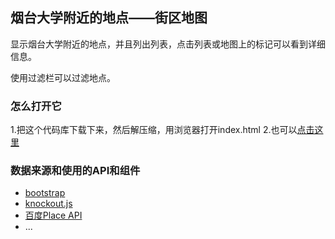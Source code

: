 ## 烟台大学附近的地点——街区地图

显示烟台大学附近的地点，并且列出列表，点击列表或地图上的标记可以看到详细信息。

使用过滤栏可以过滤地点。

### 怎么打开它

1.把这个代码库下载下来，然后解压缩，用浏览器打开index.html
2.也可以[点击这里](https://github.com/liuyuan512/ud-neighborhood-map)

### 数据来源和使用的API和组件

* [bootstrap](http://getbootstrap.com/)
* [knockout.js](http://knockoutjs.com/)
* [百度Place API](http://lbsyun.baidu.com/index.php?title=webapi/guide/webservice-placeapi)
* ...
